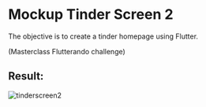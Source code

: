 # Mockup Tinder Screen 2

The objective is to create a tinder homepage using Flutter.

(Masterclass Flutterando challenge)

## Result:
![tinderscreen2](https://user-images.githubusercontent.com/86019793/146199748-60878169-af1a-4f98-a805-e11bb1e29ba5.PNG)
